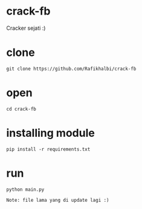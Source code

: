 # crack-fb
Cracker sejati :)

# clone
```
git clone https://github.com/Rafikhalbi/crack-fb
```

# open
```
cd crack-fb
```

# installing module
```
pip install -r requirements.txt

```

# run 
```
python main.py
```

`
Note: file lama yang di update lagi :)
`
